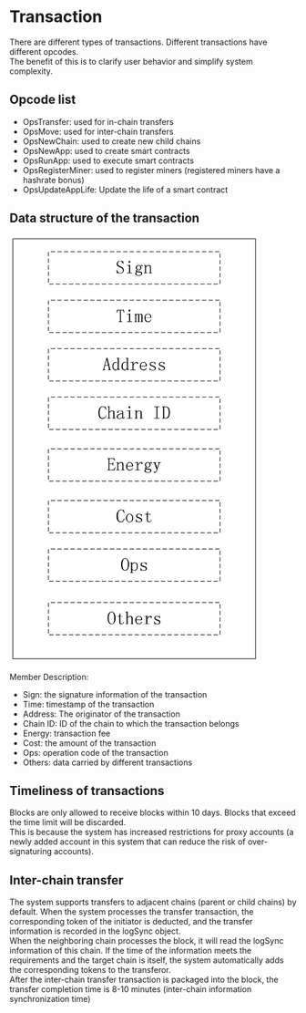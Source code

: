 # Transaction

There are different types of transactions. Different transactions have different opcodes.  
The benefit of this is to clarify user behavior and simplify system complexity.  

## Opcode list

* OpsTransfer: used for in-chain transfers
* OpsMove: used for inter-chain transfers
* OpsNewChain: used to create new child chains
* OpsNewApp: used to create smart contracts
* OpsRunApp: used to execute smart contracts
* OpsRegisterMiner: used to register miners (registered miners have a hashrate bonus)
* OpsUpdateAppLife: Update the life of a smart contract

## Data structure of the transaction

![transaction](transaction.png)

Member Description:

* Sign: the signature information of the transaction
* Time: timestamp of the transaction
* Address: The originator of the transaction
* Chain ID: ID of the chain to which the transaction belongs
* Energy: transaction fee
* Cost: the amount of the transaction
* Ops: operation code of the transaction
* Others: data carried by different transactions

## Timeliness of transactions

Blocks are only allowed to receive blocks within 10 days. Blocks that exceed the time limit will be discarded.  
This is because the system has increased restrictions for proxy accounts (a newly added account in this system that can reduce the risk of over-signaturing accounts).  

## Inter-chain transfer

The system supports transfers to adjacent chains (parent or child chains) by default. When the system processes the transfer transaction, the corresponding token of the initiator is deducted, and the transfer information is recorded in the logSync object.  
When the neighboring chain processes the block, it will read the logSync information of this chain. If the time of the information meets the requirements and the target chain is itself, the system automatically adds the corresponding tokens to the transferor.  
After the inter-chain transfer transaction is packaged into the block, the transfer completion time is 8-10 minutes (inter-chain information synchronization time)  
